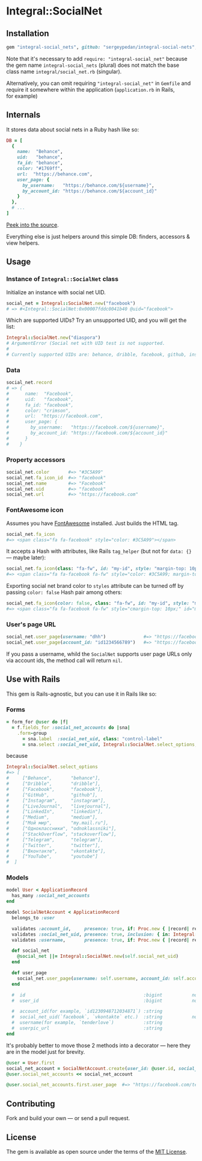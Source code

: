 # Integral::SocialNet

## Installation

```ruby
gem "integral-social_nets", github: "sergeypedan/integral-social-nets", require: "integral-social_net"
```

Note that it's necessary to add `require: "integral-social_net"` because the gem name `integral-social_nets` (plural) does not match the base class name `integral/social_net.rb` (singular).

Alternatively, you can omit requiring `"integral-social_net"` in `Gemfile` and require it somewhere within the application (`application.rb` in Rails, for example)


## Internals

It stores data about social nets in a Ruby hash like so:

```ruby
DB = [
  {
    name:  "Behance",
    uid:   "behance",
    fa_id: "behance",
    color: "#1769ff",
    url:  "https://behance.com",
    user_page: {
      by_username:   "https://behance.com/${username}",
      by_account_id: "https://behance.com/${account_id}"
    }
  },
  # ...
]
```

[Peek into the source](https://github.com/sergeypedan/integral-social-nets/blob/master/lib/integral/social_net/data.rb).

Everything else is just helpers around this simple DB: finders, accessors & view helpers.


## Usage

### Instance of `Integral::SocialNet` class

Initialize an instance with social net UID.

```ruby
social_net = Integral::SocialNet.new("facebook")
# => #<Integral::SocialNet:0x00007fddc0041b40 @uid="facebook">
```

Which are supported UIDs? Try an unsupported UID, and you will get the list:

```ruby
Integral::SocialNet.new("diaspora")
# ArgumentError (Social net with UID test is not supported.
#
# Currently supported UIDs are: behance, dribble, facebook, github, instagram, livejournal, linkedin, medium, my.mail.ru, odnoklassniki, stackoverflow, telegram, twitter, vkontakte, youtube)
```

### Data

```ruby
social_net.record
# => {
#      name:  "Facebook",
#      uid:   "facebook",
#      fa_id: "facebook",
#      color: "crimson",
#      url:  "https://facebook.com",
#      user_page: {
#        by_username:   "https://facebook.com/${username}",
#        by_account_id: "https://facebook.com/${account_id}"
#      }
#    }
```

### Property accessors

```ruby
social_net.color       #=> "#3C5A99"
social_net.fa_icon_id  #=> "facebook"
social_net.name        #=> "Facebook"
social_net.uid         #=> "facebook"
social_net.url         #=> "https://facebook.com"
```

### FontAwesome icon

Assumes you have [FontAwesome](https://fontawesome.com/v4.7.0/) installed. Just builds the HTML tag.

```ruby
social_net.fa_icon
#=> <span class="fa fa-facebook" style="color: #3C5A99"></span>
```

It accepts a Hash with attributes, like Rails `tag_helper` (but not for `data: {}` — maybe later):

```ruby
social_net.fa_icon(class: "fa-fw", id: "my-id", style: "margin-top: 10px")
#=> <span class="fa fa-facebook fa-fw" style="color: #3C5A99; margin-top: 10px;" id="my-id"></span>
```

Exporting social net brand color to `styles` attribute can be turned off by passing `color: false` Hash pair among others:

```ruby
social_net.fa_icon(color: false, class: "fa-fw", id: "my-id", style: "margin-top: 10px")
#=> <span class="fa fa-facebook fa-fw" style="cmargin-top: 10px;" id="my-id"></span>
```

### User's page URL

```ruby
social_net.user_page(username: "dhh")              #=> "https://facebook.com/dhh"
social_net.user_page(account_id: "id1234566789")   #=> "https://facebook.com/account/id1234566789"
```

If you pass a username, whild the `SocialNet` supports user page URLs only via account ids, the method call will return `nil`.


## Use with Rails

This gem is Rails-agnostic, but you can use it in Rails like so:

### Forms

```ruby
= form_for @user do |f|
  = f.fields_for :social_net_accounts do |sna|
    .form-group
      = sna.label  :social_net_uid, class: "control-label"
      = sna.select :social_net_uid, Integral::SocialNet.select_options, {}, class: "form-control"
```

because

```ruby
Integral::SocialNet.select_options
#=> [
#     ["Behance",       "behance"],
#     ["Dribble",       "dribble"],
#     ["Facebook",      "facebook"],
#     ["GitHub",        "github"],
#     ["Instagram",     "instagram"],
#     ["LiveJournal",   "livejournal"],
#     ["LinkedIn",      "linkedin"],
#     ["Medium",        "medium"],
#     ["Мой мир",       "my.mail.ru"],
#     ["Одноклассники", "odnoklassniki"],
#     ["StackOverflow", "stackoverflow"],
#     ["Telegram",      "telegram"],
#     ["Twitter",       "twitter"],
#     ["Вконтакте",     "vkontakte"],
#     ["YouTube",       "youtube"]
#  ]
```

### Models

```ruby
model User < ApplicationRecord
  has_many :social_net_accounts
end
```

```ruby
model SocialNetAccount < ApplicationRecord
  belongs_to :user

  validates :account_id,     presence: true, if: Proc.new { |record| record.username.blank? }
  validates :social_net_uid, presence: true, inclusion: { in: Integral::SocialNet.uids }
  validates :username,       presence: true, if: Proc.new { |record| record.account_id.blank? }

  def social_net
    @social_net ||= Integral::SocialNet.new(self.social_net_uid)
  end

  def user_page
    social_net.user_page(username: self.username, account_id: self.account_number)
  end

  #  id                                            :bigint           not null, primary key
  #  user_id                                       :bigint           not null

  #  account_id(for example, `id1230948712034871`) :string
  #  social_net_uid(`facebook`, `vkontakte` etc.)  :string           not null
  #  username(for example, `tenderlove`)           :string
  #  userpic_url                                   :string
end
```

It's probably better to move those 2 methods into a decorator — here they are in the model just for brevity.

```ruby
@user = User.first
social_net_account = SocialNetAccount.create(user_id: @user.id, social_net_uid: "facebook", username: "tenderlobe")
@user.social_net_accounts << social_net_account
```

```ruby
@user.social_net_accounts.first.user_page  #=> "https://facebook.com/tenderlove"
```


## Contributing

Fork and build your own — or send a pull request.


## License

The gem is available as open source under the terms of the [MIT License](https://opensource.org/licenses/MIT).
